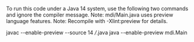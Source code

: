 To run this code under a Java 14 system, use the following two commands and ignore the compiler message.
    Note: mdi/Main.java uses preview language features.
    Note: Recompile with -Xlint:preview for details.

javac --enable-preview --source 14 */*.java
java --enable-preview mdi.Main 

